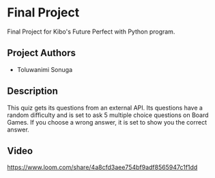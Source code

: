 # Final Project

Final Project for Kibo's Future Perfect with Python program.


## Project Authors

- Toluwanimi Sonuga



## Description


This quiz gets its questions from an external API.
Its questions have a random difficulty and is set to ask 5 multiple choice questions on Board Games. 
If you choose a wrong answer, it is set to show you the correct answer.

## Video

https://www.loom.com/share/4a8cfd3aee754bf9adf8565947c1f1dd